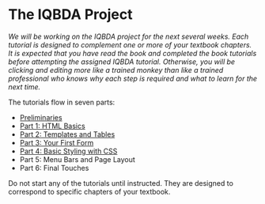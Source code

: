 # The IQBDA Project
*We will be working on the IQBDA project for the next several weeks. Each tutorial is designed to complement one or more of your textbook chapters. It is expected that you have read the book and completed the book tutorials before attempting the assigned IQBDA tutorial. Otherwise, you will be clicking and editing more like a trained monkey than like a trained professional who knows why each step is required and what to learn for the next time.*

The tutorials flow in seven parts:
* [Preliminaries](Preliminaries.md)
* [Part 1: HTML Basics](Part1.md)
* [Part 2: Templates and Tables](Part2.md)
* [Part 3: Your First Form](Part3.md)
* [Part 4: Basic Styling with CSS](Part4.md)
* Part 5: Menu Bars and Page Layout
* Part 6: Final Touches

Do not start any of the tutorials until instructed. They are designed to correspond to specific chapters of your textbook.
